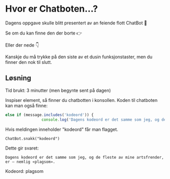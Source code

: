 # Hvor er Chatboten…?
Dagens oppgave skulle blitt presentert av an feiende flott ChatBot 🤖

Se om du kan finne den der borte 👉

Eller der nede 👇

Kanskje du må trykke på den siste av et dusin funksjonstaster, men du finner den nok til slutt.

## Løsning

Tid brukt: 3 minutter (men begynte sent på dagen)

Inspiser element, så finner du chatbotten i konsollen. Koden til chatboten kan man også finne:

```js
else if (message.includes('kodeord')) {
                console.log('Dagens kodeord er det samme som jeg, og de fleste av mine artsfrender, er – nemlig «' + atob('cGxhZ3NvbQ==') + '».');
```
                
Hvis meldingen inneholder "kodeord" får man flagget.

`ChatBot.snakk("kodeord")`

Dette gir svaret:

`Dagens kodeord er det samme som jeg, og de fleste av mine artsfrender, er – nemlig «plagsom».`

Kodeord: plagsom
